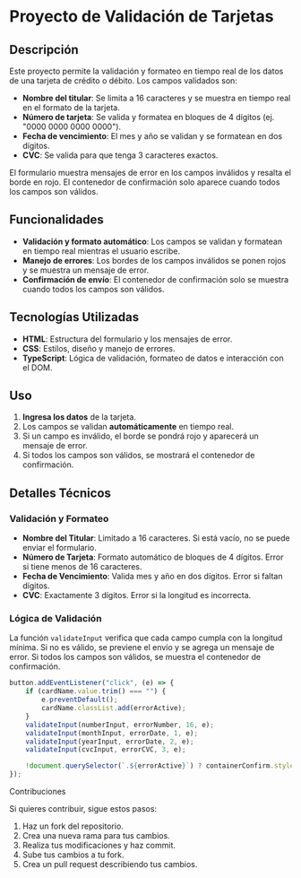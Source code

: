 # Proyecto de Validación de Tarjetas

## Descripción

Este proyecto permite la validación y formateo en tiempo real de los datos de una tarjeta de crédito o débito. Los campos validados son:

- **Nombre del titular**: Se limita a 16 caracteres y se muestra en tiempo real en el formato de la tarjeta.
- **Número de tarjeta**: Se valida y formatea en bloques de 4 dígitos (ej. "0000 0000 0000 0000").
- **Fecha de vencimiento**: El mes y año se validan y se formatean en dos dígitos.
- **CVC**: Se valida para que tenga 3 caracteres exactos.

El formulario muestra mensajes de error en los campos inválidos y resalta el borde en rojo. El contenedor de confirmación solo aparece cuando todos los campos son válidos.

## Funcionalidades

- **Validación y formato automático**: Los campos se validan y formatean en tiempo real mientras el usuario escribe.
- **Manejo de errores**: Los bordes de los campos inválidos se ponen rojos y se muestra un mensaje de error.
- **Confirmación de envío**: El contenedor de confirmación solo se muestra cuando todos los campos son válidos.

## Tecnologías Utilizadas

- **HTML**: Estructura del formulario y los mensajes de error.
- **CSS**: Estilos, diseño y manejo de errores.
- **TypeScript**: Lógica de validación, formateo de datos e interacción con el DOM.

## Uso

1. **Ingresa los datos** de la tarjeta.
2. Los campos se validan **automáticamente** en tiempo real.
3. Si un campo es inválido, el borde se pondrá rojo y aparecerá un mensaje de error.
4. Si todos los campos son válidos, se mostrará el contenedor de confirmación.

## Detalles Técnicos

### Validación y Formateo

- **Nombre del Titular**: Limitado a 16 caracteres. Si está vacío, no se puede enviar el formulario.
- **Número de Tarjeta**: Formato automático de bloques de 4 dígitos. Error si tiene menos de 16 caracteres.
- **Fecha de Vencimiento**: Valida mes y año en dos dígitos. Error si faltan dígitos.
- **CVC**: Exactamente 3 dígitos. Error si la longitud es incorrecta.

### Lógica de Validación

La función `validateInput` verifica que cada campo cumpla con la longitud mínima. Si no es válido, se previene el envío y se agrega un mensaje de error. Si todos los campos son válidos, se muestra el contenedor de confirmación.

```typescript
button.addEventListener("click", (e) => {
    if (cardName.value.trim() === "") {
        e.preventDefault();
        cardName.classList.add(errorActive);
    }
    validateInput(numberInput, errorNumber, 16, e);
    validateInput(monthInput, errorDate, 1, e);
    validateInput(yearInput, errorDate, 2, e);
    validateInput(cvcInput, errorCVC, 3, e);

    !document.querySelector(`.${errorActive}`) ? containerConfirm.style.display = "flex" : null;
}); 
```

Contribuciones

Si quieres contribuir, sigue estos pasos:
1.	Haz un fork del repositorio.
2.	Crea una nueva rama para tus cambios.
3.	Realiza tus modificaciones y haz commit.
4.	Sube tus cambios a tu fork.
5.	Crea un pull request describiendo tus cambios.